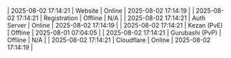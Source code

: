 | 2025-08-02 17:14:21 | Website | Online | 2025-08-02 17:14:19 |
| 2025-08-02 17:14:21 | Registration | Offline | N/A |
| 2025-08-02 17:14:21 | Auth Server | Online | 2025-08-02 17:14:19 |
| 2025-08-02 17:14:21 | Kezan (PvE) | Offline | 2025-08-01 07:04:05 |
| 2025-08-02 17:14:21 | Gurubashi (PvP) | Offline | N/A |
| 2025-08-02 17:14:21 | Cloudflare | Online | 2025-08-02 17:14:19 |
